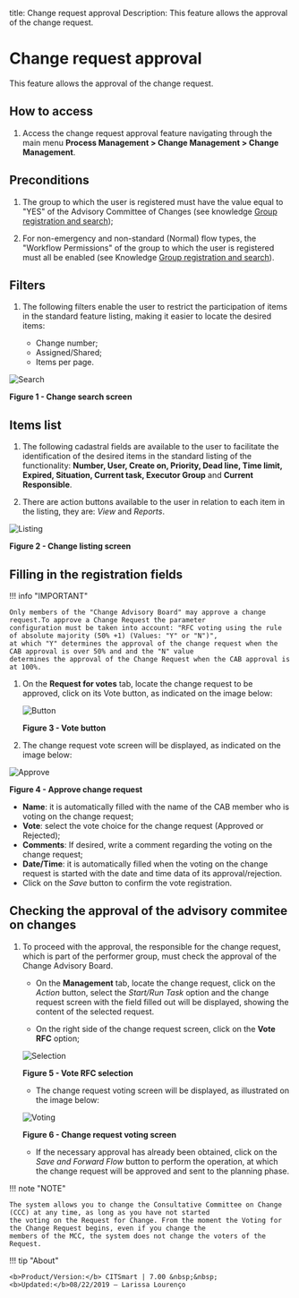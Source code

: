 title: Change request approval
Description: This feature allows the approval of the change request.
# Change request approval

This feature allows the approval of the change request.

How to access
---------------

1. Access the change request approval feature navigating through the main menu 
**Process Management > Change Management > Change Management**.

Preconditions
---------------

1. The group to which the user is registered must have the value equal to "YES" of the Advisory Committee of Changes (see knowledge [Group registration and search](/en-us/citsmart-platform-7/initial-settings/access-settings/user/group.html));

2. For non-emergency and non-standard (Normal) flow types, the "Workflow Permissions" of the group to which the user is registered must all be enabled (see Knowledge [Group registration and search](/en-us/citsmart-platform-7/initial-settings/access-settings/user/group.html)).

Filters
--------

1. The following filters enable the user to restrict the participation of items in the standard feature listing, making it 
easier to locate the desired items:

     - Change number;
     - Assigned/Shared;
     - Items per page.

![Search](images/aprovar.img1.jpg)

**Figure 1 - Change search screen**

Items list
-------------------

1. The following cadastral fields are available to the user to facilitate the identification of the desired items in the 
standard listing of the functionality: **Number, User, Create on, Priority, Dead line, Time limit, Expired, Situation, Current 
task, Executor Group** and **Current Responsible**.

2. There are action buttons available to the user in relation to each item in the listing, they are: *View* and *Reports*.

![Listing](images/aprovar.img2.jpg)

**Figure 2 - Change listing screen**

Filling in the registration fields
-------------------------------------

!!! info "IMPORTANT"

    Only members of the "Change Advisory Board" may approve a change request.To approve a Change Request the parameter 
    configuration must be taken into account: "RFC voting using the rule of absolute majority (50% +1) (Values: "Y" or "N")", 
    at which "Y" determines the approval of the change request when the CAB approval is over 50% and and the "N" value 
    determines the approval of the Change Request when the CAB approval is at 100%.
    
1. On the **Request for votes** tab, locate the change request to be approved, click on its Vote button, as indicated on the 
image below:

    ![Button](images/aprovar.img3.jpg)

    **Figure 3 - Vote button**

2. The change request vote screen will be displayed, as indicated on the image below:

![Approve](images/aprovar.img4.jpg)

**Figure 4 - Approve change request**

- **Name**: it is automatically filled with the name of the CAB member who is voting on the change request;
- **Vote**: select the vote choice for the change request (Approved or Rejected);
- **Comments**: If desired, write a comment regarding the voting on the change request;
- **Date/Time**: it is automatically filled when the voting on the change request is started with the date and time data of 
its approval/rejection.
- Click on the *Save* button to confirm the vote registration.

Checking the approval of the advisory commitee on changes
------------------------------------------------------------

1. To proceed with the approval, the responsible for the change request, which is part of the performer group, must check the 
approval of the Change Advisory Board.

    - On the **Management** tab, locate the change request, click on the *Action* button, select the *Start/Run Task* option 
    and the change request screen with the field filled out will be displayed, showing the content of the selected request.

    - On the right side of the change request screen, click on the **Vote RFC** option;

    ![Selection](images/aprovar.img5.jpg)

    **Figure 5 - Vote RFC selection**

    - The change request voting screen will be displayed, as illustrated on the image below:

    ![Voting](images/aprovar.img6.jpg)

    **Figure 6 - Change request voting screen**

    - If the necessary approval has already been obtained, click on the *Save and Forward Flow* button to perform the 
    operation, at which the change request will be approved and sent to the planning phase.


!!! note "NOTE"

    The system allows you to change the Consultative Committee on Change (CCC) at any time, as long as you have not started 
    the voting on the Request for Change. From the moment the Voting for the Change Request begins, even if you change the 
    members of the MCC, the system does not change the voters of the Request.
    
!!! tip "About"

    <b>Product/Version:</b> CITSmart | 7.00 &nbsp;&nbsp;
    <b>Updated:</b>08/22/2019 – Larissa Lourenço
